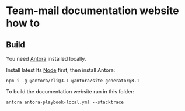 # Team-mail documentation website how to

## Build

You need [Antora](https://antora.org/) installed locally.

Install latest lts [Node](https://www.npmjs.com/) first, then install Antora:

```
npm i -g @antora/cli@3.1 @antora/site-generator@3.1
```

To build the documentation website run in this folder:

```
antora antora-playbook-local.yml --stacktrace
```